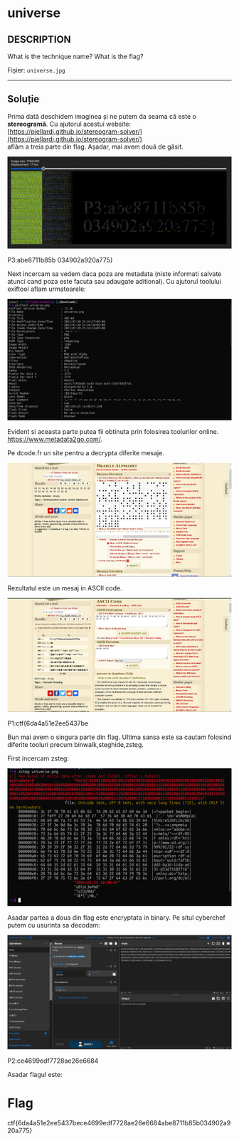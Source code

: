 # universe

## DESCRIPTION

What is the technique name? What is the flag?

Fișier: `universe.jpg`

---

## Soluție

Prima dată deschidem imaginea și ne putem da seama că este o **stereogramă**. Cu ajutorul acestui website:  
[https://piellardj.github.io/stereogram-solver/](https://piellardj.github.io/stereogram-solver/)  
aflăm a treia parte din flag. Așadar, mai avem două de găsit.

![part3 of flag](poza1.png)

P3:abe8711b85b 034902a920a775}

Next incercam sa vedem daca poza are metadata (niste informati salvate atunci cand poza este facuta sau adaugate aditional). Cu ajutorul toolului exiftool aflam urmatoarele:

![exiftool](poza6.png)

Evident si aceasta parte putea fii obtinuta prin folosirea toolurilor online. https://www.metadata2go.com/.

Pe dcode.fr un site pentru a decrypta diferite mesaje.

![brail mesaj](poza2.png)

Rezultatul este un mesaj in ASCII code.

![part1 flag](poza3.png)

P1:ctf{6da4a51e2ee5437be

Bun mai avem o singura parte din flag. Ultima sansa este sa cautam folosind diferite tooluri precum binwalk,steghide,zsteg.

First incercam zsteg:

![part2 flag](poza4.png)

Asadar partea a doua din flag este encryptata in binary. Pe situl cyberchef putem cu usurinta sa decodam:

![part2 real flag](poza5.png)

P2:ce4699edf7728ae26e6684

Asadar flagul este:

# Flag

ctf{6da4a51e2ee5437bece4699edf7728ae26e6684abe8711b85b034902a920a775}